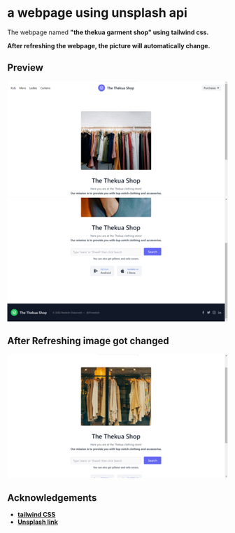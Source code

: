 
# a webpage using unsplash api 

The webpage named <b>"the thekua garment shop" using tailwind css. <br>

<strong>After refreshing the webpage, the picture will automatically change. </strong>  


## Preview

![WebSite preview](https://github.com/01neelesh/webpage-using-Unsplash-Api-/blob/main/Scrennshots/thekua%20shop%201.png?raw=true)
![WebSite preview](https://github.com/01neelesh/webpage-using-Unsplash-Api-/blob/main/Scrennshots/thekua%20shop%202.png?raw=true)


## After Refreshing image got changed 
![After Refreshing](https://github.com/01neelesh/webpage-using-Unsplash-Api-/blob/main/Scrennshots/refresh%202.png?raw=true)



## Acknowledgements

 - [tailwind CSS ](https://tailwindcss.com/)
 - [Unsplash link ](https://source.unsplash.com)

